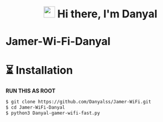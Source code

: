 <h1 align="center"> <img src="https://raw.githubusercontent.com/aemmadi/aemmadi/master/wave.gif" width="30"> Hi there, I'm Danyal </h1>

# Jamer-Wi-Fi-Danyal

# ⏳ Installation
**RUN THIS AS ROOT**

```bash
$ git clone https://github.com/Danyalss/Jamer-WiFi.git
$ cd Jamer-WiFi-Danyal
$ python3 Danyal-gamer-wifi-fast.py
```
